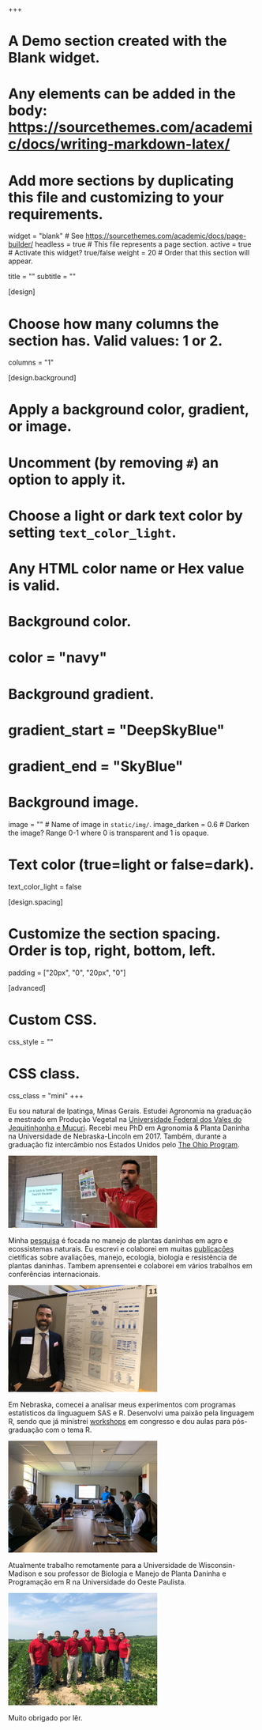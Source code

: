 +++
# A Demo section created with the Blank widget.
# Any elements can be added in the body: https://sourcethemes.com/academic/docs/writing-markdown-latex/
# Add more sections by duplicating this file and customizing to your requirements.

widget = "blank"  # See https://sourcethemes.com/academic/docs/page-builder/
headless = true  # This file represents a page section.
active = true # Activate this widget? true/false
weight = 20  # Order that this section will appear.

title = ""
subtitle = ""

[design]
  # Choose how many columns the section has. Valid values: 1 or 2.
  columns = "1"

[design.background]
  # Apply a background color, gradient, or image.
  #   Uncomment (by removing `#`) an option to apply it.
  #   Choose a light or dark text color by setting `text_color_light`.
  #   Any HTML color name or Hex value is valid.

  # Background color.
  # color = "navy"
  
  # Background gradient.
  # gradient_start = "DeepSkyBlue"
  # gradient_end = "SkyBlue"
  
  # Background image.
  image = ""  # Name of image in `static/img/`.
  image_darken = 0.6  # Darken the image? Range 0-1 where 0 is transparent and 1 is opaque.

  # Text color (true=light or false=dark).
  text_color_light = false

[design.spacing]
  # Customize the section spacing. Order is top, right, bottom, left.
  padding = ["20px", "0", "20px", "0"]

[advanced]
 # Custom CSS. 
 css_style = ""
 
 # CSS class.
 css_class = "mini"
+++


Eu sou natural de Ipatinga, Minas Gerais. Estudei Agronomia na graduação e mestrado em Produção Vegetal na [Universidade Federal dos Vales do Jequitinhonha e Mucuri](http://www.ufvjm.edu.br/). Recebi meu PhD em Agronomia & Planta Daninha na Universidade de Nebraska-Lincoln em 2017. Também, durante a graduação fiz intercâmbio nos Estados Unidos pelo [The Ohio Program](https://top.osu.edu/).

<img src="max-wisc.jpg" class="center-block" alt="Lab meeting" style="width:60%;">

Minha [pesquisa](https://profiles.impactstory.org/u/0000-0001-5398-1234) é focada no manejo de plantas daninhas em agro e ecossistemas naturais. Eu escrevi e colaborei em muitas [publicaçōes](/pt/publication) cietíficas sobre avaliaçōes, manejo, ecologia, biologia e resistência de plantas daninhas. Tambem aprensentei e colaborei em vários trabalhos em conferências internacionais.

<img src="meeting-max.png" class="center-block" alt="OHSU Research Week Poster" style="width:60%;">

Em Nebraska, comecei a analisar meus experimentos com programas estatísticos da linguaguem SAS e R. Desenvolvi uma paixão pela linguagem R, sendo que já ministrei [workshops](/categories/workshop/) em congresso e dou aulas para pós-graduação com o tema R.

<img src="teaching.jpeg" class="center-block" alt="ROpenSci Unconference" style="width:60%;">


Atualmente trabalho remotamente para a Universidade de Wisconsin-Madison e sou professor de Biologia e Manejo de Planta Daninha e Programação em R na Universidade do Oeste Paulista.


<img src="team.jpg" class="center-block" alt="CZI huddle" style="width:60%;">


Muito obrigado por lêr.